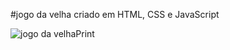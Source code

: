 #jogo da velha criado em HTML, CSS e JavaScript

![jogo da velhaPrint](https://github.com/giosantini/Jogo-da-velha-3/assets/148287750/0ce9b84b-4628-47a5-93fc-d43f3270e1ec)
